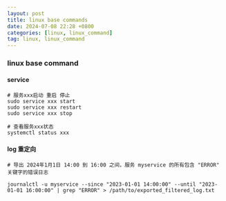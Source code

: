```yaml
---
layout: post
title: linux base commands
date: 2024-07-08 22:28 +0800
categories: [linux, linux_command]
tag: linux, linux_command
---
```


### linux base command

#### service

```linux
# 服务xxx启动 重启 停止
sudo service xxx start
sudo service xxx restart
sudo service xxx stop

# 查看服务xxx状态
systemctl status xxx
```

####  log 重定向

```linux
# 导出 2024年1月1日 14:00 到 16:00 之间，服务 myservice 的所有包含 "ERROR" 关键字的错误日志

journalctl -u myservice --since "2023-01-01 14:00:00" --until "2023-01-01 16:00:00" | grep "ERROR" > /path/to/exported_filtered_log.txt

```


